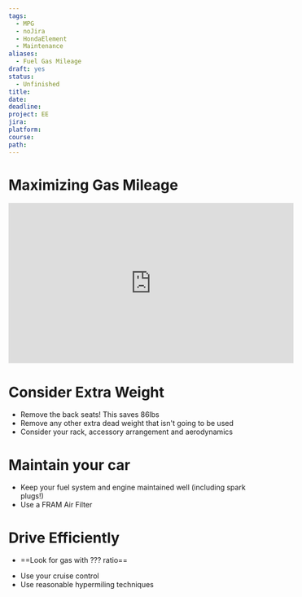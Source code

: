 ```yaml
---
tags:
  - MPG
  - noJira
  - HondaElement
  - Maintenance
aliases:
  - Fuel Gas Mileage
draft: yes
status:
  - Unfinished
title: 
date: 
deadline: 
project: EE
jira: 
platform: 
course: 
path:
---
```

# Maximizing Gas Mileage
<iframe width="560" height="315" src="https://www.youtube.com/embed/ifN2UZWSV7U?si=7Liovl-6X9wfQaO8" title="YouTube video player" frameborder="0" allow="accelerometer; autoplay; clipboard-write; encrypted-media; gyroscope; picture-in-picture; web-share" allowfullscreen></iframe>

 # Consider Extra Weight
 * Remove the back seats! This saves 86lbs
 * Remove any other extra dead weight that isn't going to be used
 * Consider your rack, accessory arrangement and aerodynamics
 # Maintain your car
 * Keep your fuel system and engine maintained well (including spark plugs!)
 * Use a FRAM Air Filter
 # Drive Efficiently
 - ==Look for gas with ??? ratio==
 * Use your cruise control 
 * Use reasonable hypermiling techniques

